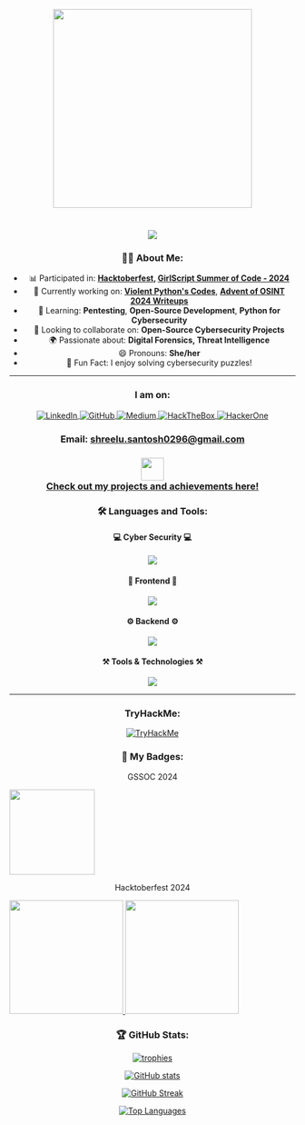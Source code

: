 <p align="center">
    <img src="https://raw.githubusercontent.com/sanjay-kv/sanjay-kv/main/Assets/illustration.png" min-width="300px" max-width="300px" width="350px" align="center"> 
</p>

<h1 align="center">
    <img src="https://readme-typing-svg.herokuapp.com/?font=Jetbrains+mono&size=35&center=true&vCenter=true&width=500&height=70&duration=4000&lines=Hey+There!;+I'm+Shreelu!;Cybersecurity;+OSINT+Enthusiast;Open+Source+Contributor;" />
</h1>

<h3 align="center">👩‍💻 About Me:</h3>

<ul align="center">
    <li>📊 Participated in: <b><a href="https://hacktoberfest.com/">Hacktoberfest</a>, <a href="https://gssoc.girlscript.tech/">GirlScript Summer of Code - 2024</a></b></li>
    <li>🔭 Currently working on: <b><a href="https://github.com/ShreeluSantosh/Violent-Python-A-Cookbook-for-Pentesters-Hackers-Forensics-Code-files">Violent Python's Codes</a></b>, <b><a href="https://github.com/ShreeluSantosh/advent-of-osint-2024-writeups">Advent of OSINT 2024 Writeups</a></b></li>
    <li>🌱 Learning: <b>Pentesting</b>, <b>Open-Source Development</b>, <b>Python for Cybersecurity</b></li>
    <li>👯 Looking to collaborate on: <b>Open-Source Cybersecurity Projects</b></li>
    <li>🌍 Passionate about: <b>Digital Forensics, Threat Intelligence</b></li>
    <li>😄 Pronouns: <b>She/her</b></li>
    <li>🎈 Fun Fact: I enjoy solving cybersecurity puzzles!</li>
</ul>


<hr>

<h3 align="center">I am on:</h3>
<p align="center">
    <a href="https://www.linkedin.com/in/shreelu-santosh/" target="blank">
        <img align="center" src="https://img.shields.io/badge/Linkedin-0e76a8?style=for-the-badge&logo=Linkedin&logoColor=white" alt="LinkedIn" />
    </a>
    <a href="https://github.com/ShreeluSantosh" target="blank">
        <img align="center" src="https://img.shields.io/badge/Github-333?style=for-the-badge&logo=Github&logoColor=white" alt="GitHub" />
    </a>
    <a href="https://medium.com/@Lun4rC1ph3r">
        <img align="center" src="https://img.shields.io/badge/Medium-12100E?style=for-the-badge&logo=medium&logoColor=white" alt="Medium" />
    </a>
    <a href="https://www.hackthebox.com" target="blank">
        <img align="center" src="https://img.shields.io/badge/HackTheBox-111927?style=for-the-badge&logo=Hack%20The%20Box&logoColor=9FEF00" alt="HackTheBox" />
    </a>
    <a href="https://hackerone.com" target="blank">
        <img align="center" src="https://img.shields.io/badge/HackerOne-494649?style=for-the-badge&logo=hackerone&logoColor=white" alt="HackerOne" />
    </a>
</p>

<h3 align="center">
    Email: <a href="mailto:shreelu.santosh0296@gmail.com"> shreelu.santosh0296@gmail.com </a>
</h3>
<h3 align="center">
    <img src="https://readme-typing-svg.herokuapp.com/?font=Righteous&size=35&center=true&vCenter=true&width=500&height=70&duration=4000&lines=Portfolio+Website+🚀" height="40">
    <br>
    <a href="http://shreelusantosh.xyz">Check out my projects and achievements here!</a>
</h3>

<h3 align="center"> 🛠️ Languages and Tools:</h3>

<h4 align="center">💻 Cyber Security 💻</h4>
<p align="center">
  <a href="https://skillicons.dev">
    <img src="https://skillicons.dev/icons?i=linux,kali,debian,bash" />
  </a>
</p>

<h4 align="center">🎨 Frontend 🎨</h4>
<p align="center">
  <a href="https://skillicons.dev">
    <img src="https://skillicons.dev/icons?i=html,css,js,react,tailwind" />
  </a>
</p>

<h4 align="center">⚙️ Backend ⚙️</h4>
<p align="center">
  <a href="https://skillicons.dev">
    <img src="https://skillicons.dev/icons?i=python,nodejs,express,mongo,mysql" />
  </a>
</p>

<h4 align="center">⚒️ Tools & Technologies ⚒️</h4>
<p align="center">
  <a href="https://skillicons.dev">
    <img src="https://skillicons.dev/icons?i=git,github,azure,postman" />
  </a>
</p>
   
<hr>

<h3 align="center">TryHackMe:</h3>
<p align="center">
<a href="https://www.tryhackme.com/p/Lun4rC1ph3r">
<img src="https://tryhackme-badges.s3.amazonaws.com/Lun4rC1ph3r.png" alt="TryHackMe">
</a>
</p>

<h3 align="center">🏅 My Badges:</h3> 
<p align="center">GSSOC 2024</p>
<div style='display:flex; align-items:center;' align='center'>
<a href="https://gssoc.girlscript.tech/leaderboard?year=2024">
    <img src="https://github.com/user-attachments/assets/282d7565-9962-41e8-8fa5-5b69d8adbf9e" height="150"/>
</a>
</div>
<p align="center">Hacktoberfest 2024</p>
<div style='display:flex; align-items:center;' align="center">
    <a href="https://www.holopin.io/@shreelusantosh#">
    <img src="https://github.com/user-attachments/assets/bd8cd0ae-8450-4114-9424-87da826a827d" height="200px" />
    <img src="https://github.com/user-attachments/assets/14d5edea-e260-446e-adb3-e5a4d5ec7286" height="200px"/>
    </a>
</div>  

<h3 align="center">🏆 GitHub Stats:</h3>
<p align="center">
    <a href="https://github-profile-trophy.vercel.app/?username=shreelusantosh">
        <img src="https://github-profile-trophy.vercel.app/?username=shreelusantosh&theme=onedark&margin-w=15&margin-h=15" alt="trophies" />
    </a>
</p>
<p align="center">
    <a href="https://github.com/ryo-ma/github-profile-trophy">
        <img src="https://github-readme-stats-stp2003.vercel.app/api?username=ShreeluSantosh&theme=onedark&show_icons=true&border_radius=7.6" alt="GitHub stats" />
    </a>
</p>
<p align="center">
    <a href="https://git.io/streak-stats">
        <img src="http://github-readme-streak-stats.herokuapp.com?user=ShreeluSantosh&theme=onedark" alt="GitHub Streak" />
    </a>
</p>
<p align="center">
    <a href="https://github.com/ShreeluSantosh/github-readme-stats">
        <img src="https://github-readme-stats-stp2003.vercel.app/api/top-langs/?username=ShreeluSantosh&theme=onedark&layout=compact&border_radius=7.6" alt="Top Languages" />
    </a>
</p>

